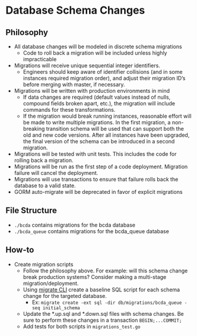 # Database Schema Changes

## Philosophy
* All database changes will be modeled in discrete schema migrations
    * Code to roll back a migration will be included unless highly impracticable
* Migrations will receive unique sequential integer identifiers.
    * Engineers should keep aware of identifier collisions (and in some instances required migration order), and adjust their migration ID’s before merging with master, if necessary.
* Migrations will be written with production environments in mind
    * If data changes are required (default values instead of nulls, compound fields broken apart, etc.), the migration will include commands for these transformations.
    * If the migration would break running instances, reasonable effort will be made to write multiple migrations.  In the first migration, a non-breaking transition schema will be used that can support both the old and new code versions.  After all instances have been upgraded, the final version of the schema can be introduced in a second migration.
* Migrations will be tested with unit tests.  This includes the code for rolling back a migration.
* Migrations will be run as the first step of a code deployment.  Migration failure will cancel the deployment.
* Migrations will use transactions to ensure that failure rolls back the database to a valid state.
* GORM auto-migrate will be deprecated in favor of explicit migrations

## File Structure
* `./bcda` contains migrations for the bcda database
* `./bcda_queue` contains migrations for the bcda_queue database
## How-to
* Create migration scripts
    * Follow the philosophy above.  For example: will this schema change break production systems?  Consider making a multi-stage migration/deployment.
    * Using [migrate CLI](https://github.com/golang-migrate/migrate/tree/master/cmd/migrate) create a baseline SQL script for each schema change for the targeted database.
      * Ex: `migrate create -ext sql -dir db/migrations/bcda_queue -seq initial_schema`
    * Update the *.up.sql and *.down.sql files with schema changes. Be sure to perform these changes in a transaction `BEGIN;...COMMIT;`
    * Add tests for both scripts in `migrations_test.go`